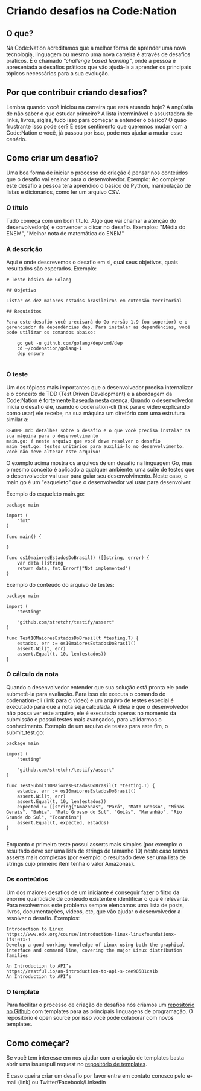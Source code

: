 # Criando desafios na Code:Nation

## O que?

Na Code:Nation acreditamos que a melhor forma de aprender uma nova tecnologia, linguagem ou mesmo uma nova carreira é através de desafios práticos. É o chamado _"challenge based learning"_, onde a pessoa é apresentada a desafios práticos que vão ajudá-la a aprender os principais tópicos necessários para a sua evolução.

## Por que contribuir criando desafios?

Lembra quando você iniciou na carreira que está atuando hoje? A angústia de não saber o que estudar primeiro? A lista interminável e assustadora de links, livros, siglas, tudo isso para começar a entender o básico? O quão frustrante isso pode ser? É esse sentimento que queremos mudar com a Code:Nation e você, já passou por isso, pode nos ajudar a mudar esse cenário. 


## Como criar um desafio?

Uma boa forma de iniciar o processo de criação é pensar nos conteúdos que o desafio vai ensinar para o desenvolvedor. Exemplo: Ao completar este desafio a pessoa terá aprendido o básico de Python, manipulação de listas e dicionários, como ler um arquivo CSV.

### O título

Tudo começa com um bom título. Algo que vai chamar a atenção do desenvolvedor(a) e convencer a clicar no desafio. Exemplos:  "Média do ENEM", "Melhor nota de matemática do ENEM"

### A descrição

Aqui é onde descrevemos o desafio em si, qual seus objetivos, quais resultados são esperados. Exemplo:

```
# Teste básico de Golang

## Objetivo

Listar os dez maiores estados brasileiros em extensão territorial

## Requisitos

Para este desafio você precisará do Go versão 1.9 (ou superior) e o gerenciador de dependências dep. Para instalar as dependências, você pode utilizar os comandos abaixo:

    go get -u github.com/golang/dep/cmd/dep
    cd ~/codenation/golang-1
    dep ensure


```

### O teste

Um dos tópicos mais importantes que o desenvolvedor precisa internalizar é o conceito de TDD (Test Driven Development) e a abordagem da Code:Nation é fortemente baseada nesta crença. 
Quando o desenvolvedor inicia o desafio ele, usando o codenation-cli (link para o video explicando como usar) ele recebe, na sua máquina um diretório com uma estrutura similar a:

```
README.md: detalhes sobre o desafio e o que você precisa instalar na sua máquina para o desenvolvimento
main.go: é neste arquivo que você deve resolver o desafio
main_test.go: testes unitários para auxiliá-lo no desenvolvimento. Você não deve alterar este arquivo!
```

O exemplo acima mostra os arquivos de um desafio na linguagem Go, mas o mesmo conceito é aplicado a qualquer ambiente: uma suite de testes que o desenvolvedor vai usar para guiar seu desenvolvimento. Neste caso, o main.go é um "esqueleto" que o desenvolvedor vai usar para desenvolver. 

Exemplo do esqueleto main.go:

```
package main

import (
	"fmt"
)

func main() {

}

func os10maioresEstadosDoBrasil() ([]string, error) {
	var data []string
	return data, fmt.Errorf("Not implemented")
}

```

Exemplo do conteúdo do arquivo de testes:

```
package main

import (
	"testing"

	"github.com/stretchr/testify/assert"
)

func Test10MaioresEstadosDoBrasil(t *testing.T) {
	estados, err := os10maioresEstadosDoBrasil()
	assert.Nil(t, err)
	assert.Equal(t, 10, len(estados))
}

```

### O cálculo da nota

Quando o desenvolvedor entender que sua solução está pronta ele pode submetê-la para avaliação. Para isso ele executa o comando  do codenation-cli (link para o video) e um arquivo de testes especial é executado para que a nota seja calculada. A ideia é que o desenvolvedor não possa ver este arquivo, ele é executado apenas no momento da submissão e possui testes mais avançados, para validarmos o conhecimento. Exemplo de um arquivo de testes para este fim, o submit_test.go:

```
package main

import (
	"testing"

	"github.com/stretchr/testify/assert"
)

func TestSubmit10MaioresEstadosDoBrasil(t *testing.T) {
	estados, err := os10maioresEstadosDoBrasil()
	assert.Nil(t, err)
	assert.Equal(t, 10, len(estados))
	expected := []string{"Amazonas", "Pará", "Mato Grosso", "Minas Gerais", "Bahia", "Mato Grosso do Sul", "Goiás", "Maranhão", "Rio Grande do Sul", "Tocantins"}
	assert.Equal(t, expected, estados)
}
   
```
    
Enquanto o primeiro teste possui asserts mais simples (por exemplo: o resultado deve ser uma lista de strings de tamanho 10) neste caso temos asserts mais complexas (por exemplo: o resultado deve ser uma lista de strings cujo primeiro item tenha o valor Amazonas).

### Os conteúdos

Um dos maiores desafios de um iniciante é conseguir fazer o filtro da enorme quantidade de conteúdo existente e identificar o que é relevante. Para resolvermos este problema sempre elencamos uma lista de posts, livros, documentações, videos, etc, que vão ajudar o desenvolvedor a resolver o desafio. Exemplos:

```
Introduction to Linux
https://www.edx.org/course/introduction-linux-linuxfoundationx-lfs101x-1
Develop a good working knowledge of Linux using both the graphical interface and command line, covering the major Linux distribution families

An Introduction to API’s
https://restful.io/an-introduction-to-api-s-cee90581ca1b
An Introduction to API’s

```

### O template

Para facilitar o processo de criação de desafios nós criamos um [repositório no Github](https://github.com/thecodenation/desafios/tree/master/templates) com templates para as principais linguagens de programação. O repositório é open source por isso você pode colaborar com novos templates.

## Como começar?  

Se você tem interesse em nos ajudar com a criação de templates basta abrir uma issue/pull request no [repositório de templates](https://github.com/thecodenation/desafios/tree/master/templates).

E caso queira criar um desafio por favor entre em contato conosco pelo e-mail (link) ou Twitter/Facebook/Linkedin



